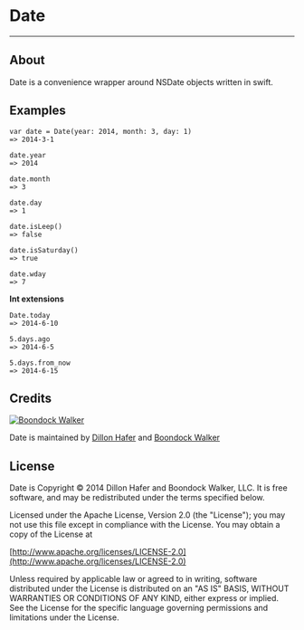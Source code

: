 Date
===========
***

About
-----

Date is a convenience wrapper around NSDate objects written in swift.

Examples
-----

```
var date = Date(year: 2014, month: 3, day: 1)
=> 2014-3-1

date.year
=> 2014

date.month
=> 3

date.day
=> 1

date.isLeep()
=> false

date.isSaturday()
=> true

date.wday
=> 7
```

**Int extensions**

```
Date.today
=> 2014-6-10

5.days.ago
=> 2014-6-5

5.days.from_now
=> 2014-6-15

```

## Credits

[![Boondock Walker](https://farm4.staticflickr.com/3684/9677153149_c7f7cac09d_o.png)](http://www.boondockwalker.com)

Date is maintained by [Dillon Hafer](http://www.dillonhafer.com) and [Boondock Walker](http://www.boondockwalker.com)

## License

Date is Copyright © 2014 Dillon Hafer and Boondock Walker, LLC. It is free software, and may be redistributed under the terms specified below.

Licensed under the Apache License, Version 2.0 (the "License");
you may not use this file except in compliance with the License.
You may obtain a copy of the License at

[http://www.apache.org/licenses/LICENSE-2.0](http://www.apache.org/licenses/LICENSE-2.0)

Unless required by applicable law or agreed to in writing, software
distributed under the License is distributed on an "AS IS" BASIS,
WITHOUT WARRANTIES OR CONDITIONS OF ANY KIND, either express or implied.
See the License for the specific language governing permissions and
limitations under the License.
